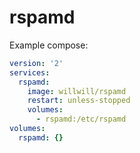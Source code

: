 # rspamd

Example compose:

```yaml
version: '2'
services:
  rspamd:
    image: willwill/rspamd
    restart: unless-stopped
    volumes:
      - rspamd:/etc/rspamd
volumes:
  rspamd: {}
```
